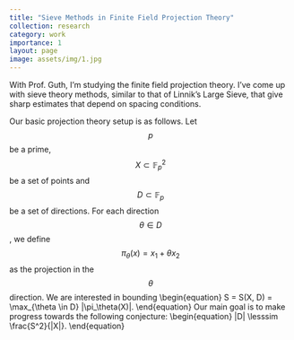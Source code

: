 ```yaml
---
title: "Sieve Methods in Finite Field Projection Theory"
collection: research
category: work
importance: 1
layout: page
image: assets/img/1.jpg
---
```


With Prof. Guth, I’m studying the finite field projection theory. I’ve come up with sieve theory methods, similar to that of Linnik’s Large Sieve, that give sharp estimates that depend on spacing conditions.

Our basic projection theory setup is as follows. Let $$p$$ be a prime, $$X \subset \mathbb{F}_{p}^{2}$$ be a set of points and $$D \subset \mathbb{F}_{p}$$ be a set of directions. For each direction $$\theta \in D$$, we define $$\pi_{\theta}(x) = x_{1} + \theta x_{2}$$ as the projection in the $$\theta$$ direction. We are interested in bounding
\begin{equation}
S = S(X, D) = \max_{\theta \in D} |\pi_\theta(X)|.
\end{equation}
Our main goal is to make progress towards the following conjecture:
\begin{equation}
|D| \lesssim \frac{S^2}{|X|}.
\end{equation}
